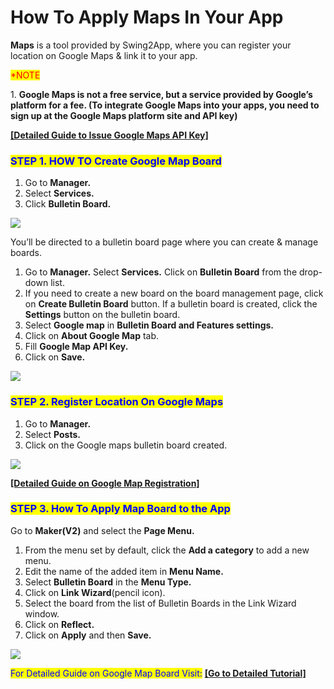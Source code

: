 # How To Apply Maps In Your App

**Maps** is a tool provided by Swing2App, where you can register your location on Google Maps & link it to your app.

<mark style="color:red;">\*NOTE</mark>

1\. **Google Maps is not a free service, but a service provided by Google’s platform for a fee. (To integrate Google Maps into your apps, you need to sign up at the Google Maps platform site and API key)**

[**\[Detailed Guide to Issue Google Maps API Key\]**](https://support.swing2app.com/knowledgebase/googlemaps-api/)



&#x20;

### <mark style="color:blue;">**STEP 1. HOW TO Create Google Map Board**</mark>

1. Go to **Manager.**&#x20;
2. Select **Services.**
3. Click **Bulletin Board.**

![](https://support.swing2app.com/wp-content/uploads/2020/02/Board.png)

&#x20;

You’ll be directed to a bulletin board page where you can create & manage boards.

1. Go to **Manager.** Select **Services.** Click on **Bulletin Board** from the drop-down list.
2. If you need to create a new board on the board management page, click on  **Create Bulletin Board** button. If a bulletin board is created, click the **Settings** button on the bulletin board.
3. Select **Google map** in **Bulletin Board and Features settings.**
4. Click on **About Google Map** tab.
5. Fill **Google Map API Key.**
6. Click on **Save.**

![](https://support.swing2app.com/wp-content/uploads/2018/09/google1-e1587041850350.png)

&#x20;



&#x20;

### <mark style="color:blue;">**STEP 2. Register Location On Google Maps**</mark>

1. Go to **Manager.**
2. Select **Posts.**
3. Click on the Google maps bulletin board created.

![](https://support.swing2app.com/wp-content/uploads/2018/09/google2-e1587041891963.png)

[**\[Detailed Guide on Google Map Registration\]** ](../appmanage/board/googlemap.md)



&#x20;

### <mark style="color:blue;">**STEP 3. How To Apply Map Board to the App**</mark>

Go to **Maker(V2)** and select the **Page Menu.**

1. From the menu set by default, click the **Add a category** to add a new menu.
2. Edit the name of the added item in **Menu Name.**
3. Select **Bulletin Board** in the **Menu Type.**
4. Click on **Link Wizard**(pencil icon).
5. Select the board from the list of Bulletin Boards in the Link Wizard window.
6. Click on **Reflect.**
7. Click on **Apply** and then **Save.**

![](https://support.swing2app.com/wp-content/uploads/2018/09/google6-e1587041928317.png)

<mark style="color:blue;">For Detailed Guide on Google Map Board Visit:</mark> [**\[Go to Detailed Tutorial\]**](../appmanage/board/googlemap.md)      &#x20;
